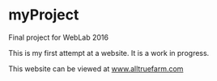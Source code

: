 # myProject
Final project for WebLab 2016

This is my first attempt at a website. It is a work in progress.

This website can be viewed at www.alltruefarm.com

